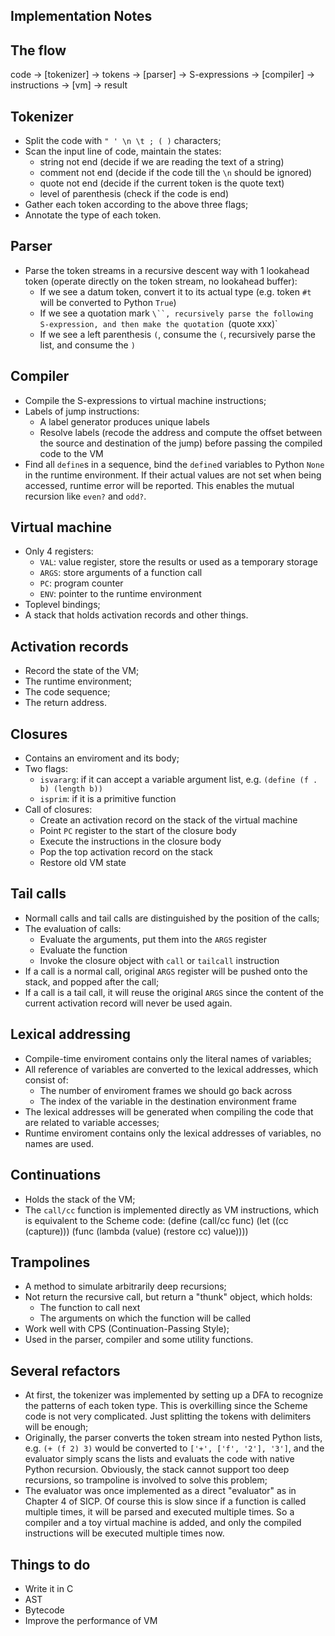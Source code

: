 Implementation Notes
----------------------------
## The flow
code -> [tokenizer] -> tokens -> [parser] -> S-expressions -> [compiler] -> instructions -> [vm] -> result

## Tokenizer
* Split the code with `" ' \n \t ; ( )` characters;
* Scan the input line of code, maintain the states:
    * string not end (decide if we are reading the text of a string)
	* comment not end (decide if the code till the `\n` should be ignored)
	* quote not end (decide if the current token is the quote text)
	* level of parenthesis (check if the code is end)
* Gather each token according to the above three flags;
* Annotate the type of each token.

## Parser
* Parse the token streams in a recursive descent way with 1 lookahead token (operate directly on the token stream, no lookahead buffer):
	* If we see a datum token, convert it to its actual type (e.g. token `#t` will be converted to Python `True`)
	* If we see a quotation mark `\``, recursively parse the following S-expression, and then make the quotation `(quote xxx)`
	* If we see a left parenthesis `(`, consume the `(`, recursively parse the list, and consume the `)`

## Compiler
* Compile the S-expressions to virtual machine instructions;
* Labels of jump instructions:
	* A label generator produces unique labels
	* Resolve labels (recode the address and compute the offset between the source and destination of the jump) 
	  before passing the compiled code to the VM
* Find all `define`s in a sequence, bind the `define`d variables to Python `None` in the runtime environment.
  If their actual values are not set when being accessed, runtime error will be reported. This enables the mutual
  recursion like `even?` and `odd?`.

## Virtual machine
* Only 4 registers:
	* `VAL`: value register, store the results or used as a temporary storage
	* `ARGS`: store arguments of a function call
	* `PC`: program counter
	* `ENV`: pointer to the runtime environment
* Toplevel bindings;
* A stack that holds activation records and other things.

## Activation records
* Record the state of the VM;
* The runtime environment;
* The code sequence;
* The return address.

## Closures
* Contains an enviroment and its body;
* Two flags:
	* `isvararg`: if it can accept a variable argument list, e.g. `(define (f . b) (length b))`
	* `isprim`: if it is a primitive function
* Call of closures:
	* Create an activation record on the stack of the virtual machine
	* Point `PC` register to the start of the closure body
	* Execute the instructions in the closure body
	* Pop the top activation record on the stack
	* Restore old VM state

## Tail calls
* Normall calls and tail calls are distinguished by the position of the calls;
* The evaluation of calls:
	* Evaluate the arguments, put them into the `ARGS` register
	* Evaluate the function
	* Invoke the closure object with `call` or `tailcall` instruction
* If a call is a normal call, original `ARGS` register will be pushed onto the stack, and popped after
  the call;
* If a call is a tail call, it will reuse the original `ARGS` since the content of the 
  current activation record will never be used again.

## Lexical addressing
* Compile-time enviroment contains only the literal names of variables;
* All reference of variables are converted to the lexical addresses, which consist of:
	* The number of enviroment frames we should go back across
	* The index of the variable in the destination environment frame
* The lexical addresses will be generated when compiling the code that are related to variable accesses;
* Runtime enviroment contains only the lexical addresses of variables, no names are used.

## Continuations
* Holds the stack of the VM;
* The `call/cc` function is implemented directly as VM instructions, which is equivalent to the Scheme code:
	 (define (call/cc func)
	     (let ((cc (capture)))
	         (func (lambda (value)
	                   (restore cc)
	                   value))))

## Trampolines
* A method to simulate arbitrarily deep recursions;
* Not return the recursive call, but return a "thunk" object, which holds:
	* The function to call next
	* The arguments on which the function will be called
* Work well with CPS (Continuation-Passing Style);
* Used in the parser, compiler and some utility functions.

## Several refactors
* At first, the tokenizer was implemented by setting up a DFA to recognize the patterns of each token type. This is overkilling since
  the Scheme code is not very complicated. Just splitting the tokens with delimiters will be enough;
* Originally, the parser converts the token stream into nested Python lists, e.g. `(+ (f 2) 3)` would be converted to `['+', ['f', '2'], '3']`,
  and the evaluator simply scans the lists and evaluats the code with native Python recursion. Obviously, the stack cannot support too deep
  recursions, so trampoline is involved to solve this problem;
* The evaluator was once implemented as a direct "evaluator" as in Chapter 4 of SICP. Of course this is slow since if a function is called
  multiple times, it will be parsed and executed multiple times. So a compiler and a toy virtual machine is added, and only the compiled
  instructions will be executed multiple times now.

## Things to do
* Write it in C
* AST
* Bytecode
* Improve the performance of VM

